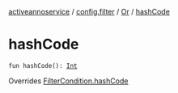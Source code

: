 [activeannoservice](../../index.md) / [config.filter](../index.md) / [Or](index.md) / [hashCode](./hash-code.md)

# hashCode

`fun hashCode(): `[`Int`](https://kotlinlang.org/api/latest/jvm/stdlib/kotlin/-int/index.html)

Overrides [FilterCondition.hashCode](../-filter-condition/hash-code.md)

